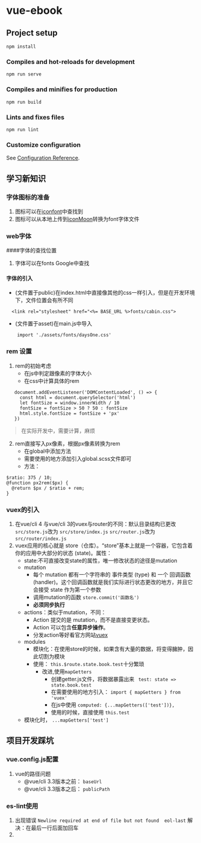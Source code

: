 # vue-ebook

## Project setup
```
npm install
```

### Compiles and hot-reloads for development
```
npm run serve
```

### Compiles and minifies for production
```
npm run build
```

### Lints and fixes files
```
npm run lint
```

### Customize configuration
See [Configuration Reference](https://cli.vuejs.org/config/).
## 学习新知识
### 字体图标的准备
1. 图标可以在[iconfont](https://www.iconfont.cn/search/index?q=close)中查找到
2. 图标可以从本地上传到[iconMoon](https://icomoon.io/app/#/select/font)转换为font字体文件
### web字体
####字体的查找位置
1. 字体可以在fonts Google中查找
#### 字体的引入
- (文件置于public)在index.html中直接像其他的css一样引入，但是在开发环境下，文件位置会有所不同
```
  <link rel="stylesheet" href="<%= BASE_URL %>fonts/cabin.css">
```
- (文件置于asset)在main.js中导入
```
    import './assets/fonts/daysOne.css'
```
### rem 设置
1. rem的初始考虑
    - 在js中判定跟像素的字体大小
    - 在css中计算具体的rem
```
   document.addEventListener('DOMContentLoaded', () => {
     const html = document.querySelector('html')
     let fontSize = window.innerWidth / 10
     fontSize = fontSize > 50 ? 50 : fontSize
     html.style.fontSize = fontSize + 'px'
   })
```
> 在实际开发中，需要计算，麻烦
2. rem直接写入px像素，根据px像素转换为rem
    - 在global中添加方法
    - 需要使用的地方添加引入global.scss文件即可
    - 方法：
```
$ratio: 375 / 10;
@function px2rem($px) {
  @return $px / $ratio + rem;
}
```
### vuex的引入
1. 在vue/cli 4 与vue/cli 3的vuex与router的不同：默认目录结构已更改
    `src/store.js`改为 `src/store/index.js`
    `src/router.js`改为 `src/router/index.js`
2. vuex应用的核心就是 store（仓库）。“store”基本上就是一个容器，它包含着你的应用中大部分的状态 (state)。属性：
    - state:不可直接改变state的属性，唯一修改状态的途径是mutation
    - mutation
        - 每个 mutation 都有一个字符串的 事件类型 (type) 和 一个 回调函数 (handler)。这个回调函数就是我们实际进行状态更改的地方，并且它会接受 state 作为第一个参数
        - 调用mutation的函数 `store.commit('函数名')`
        -  **必须同步执行**
    - actions：类似于mutation，不同：
        - Action 提交的是 mutation，而不是直接变更状态。
        - Action 可以包含**任意异步操作**。
        - 分发action等好看官方网站[vuex](https://vuex.vuejs.org/zh/guide/actions.html)
    - modules
        - 模块化：在使用store的时候，如果含有大量的数据，将变得臃肿，因此切割为模块
        - 使用： `this.$route.state.book.test`十分繁琐
            - 改进,使用`mapGetters`
                - 创建getter.js文件，将数据暴露出来 ` test: state => state.book.test`
                - 在需要使用的地方引入： `import { mapGetters } from 'vuex'`
                - 在js中使用
                `computed: {...mapGetters(['test'])},`
                - 使用的时候，直接使用 `this.test`
    - 模块化时， `...mapGetters['test']`
                 
## 项目开发踩坑
### vue.config.js配置
1. vue的路径问题
    - @vue/cli 3.3版本之前： `baseUrl`
    - @vue/cli 3.3版本之后： `publicPath`
### es-lint使用
1. 出现错误 `Newline required at end of file but not found  eol-last`
    解决：在最后一行后面加回车
2. 
